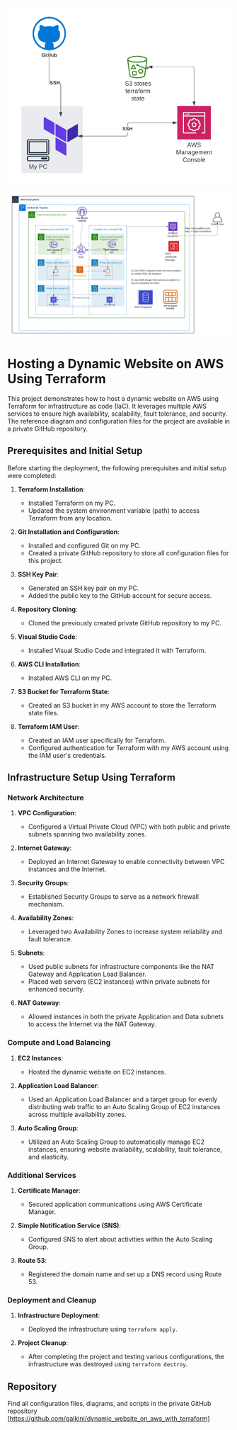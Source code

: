 ![Alt text](/Terraform-AWS-GitHub.png)

![Alt text](/Dynamic_Web_Site_on_AWS_with_terraform.png)

# Hosting a Dynamic Website on AWS Using Terraform

This project demonstrates how to host a dynamic website on AWS using Terraform for infrastructure as code (IaC). It leverages multiple AWS services to ensure high availability, scalability, fault tolerance, and security. The reference diagram and configuration files for the project are available in a private GitHub repository.

## Prerequisites and Initial Setup

Before starting the deployment, the following prerequisites and initial setup were completed:

1. **Terraform Installation**:
   - Installed Terraform on my PC.
   - Updated the system environment variable (path) to access Terraform from any location.

2. **Git Installation and Configuration**:
   - Installed and configured Git on my PC.
   - Created a private GitHub repository to store all configuration files for this project.

3. **SSH Key Pair**:
   - Generated an SSH key pair on my PC.
   - Added the public key to the GitHub account for secure access.

4. **Repository Cloning**:
   - Cloned the previously created private GitHub repository to my PC.

5. **Visual Studio Code**:
   - Installed Visual Studio Code and integrated it with Terraform.

6. **AWS CLI Installation**:
   - Installed AWS CLI on my PC.

7. **S3 Bucket for Terraform State**:
   - Created an S3 bucket in my AWS account to store the Terraform state files.

8. **Terraform IAM User**:
   - Created an IAM user specifically for Terraform.
   - Configured authentication for Terraform with my AWS account using the IAM user's credentials.

## Infrastructure Setup Using Terraform

### Network Architecture

1. **VPC Configuration**:
   - Configured a Virtual Private Cloud (VPC) with both public and private subnets spanning two availability zones.

2. **Internet Gateway**:
   - Deployed an Internet Gateway to enable connectivity between VPC instances and the Internet.

3. **Security Groups**:
   - Established Security Groups to serve as a network firewall mechanism.

4. **Availability Zones**:
   - Leveraged two Availability Zones to increase system reliability and fault tolerance.

5. **Subnets**:
   - Used public subnets for infrastructure components like the NAT Gateway and Application Load Balancer.
   - Placed web servers (EC2 instances) within private subnets for enhanced security.

6. **NAT Gateway**:
   - Allowed instances in both the private Application and Data subnets to access the Internet via the NAT Gateway.

### Compute and Load Balancing

1. **EC2 Instances**:
   - Hosted the dynamic website on EC2 instances.

2. **Application Load Balancer**:
   - Used an Application Load Balancer and a target group for evenly distributing web traffic to an Auto Scaling Group of EC2 instances across multiple availability zones.

3. **Auto Scaling Group**:
   - Utilized an Auto Scaling Group to automatically manage EC2 instances, ensuring website availability, scalability, fault tolerance, and elasticity.

### Additional Services

1. **Certificate Manager**:
   - Secured application communications using AWS Certificate Manager.

2. **Simple Notification Service (SNS)**:
   - Configured SNS to alert about activities within the Auto Scaling Group.

3. **Route 53**:
   - Registered the domain name and set up a DNS record using Route 53.

### Deployment and Cleanup

1. **Infrastructure Deployment**:
   - Deployed the infrastructure using `terraform apply`.

2. **Project Cleanup**:
   - After completing the project and testing various configurations, the infrastructure was destroyed using `terraform destroy`.

## Repository

Find all configuration files, diagrams, and scripts in the private GitHub repository [https://github.com/galkini/dynamic_website_on_aws_with_terraform]

